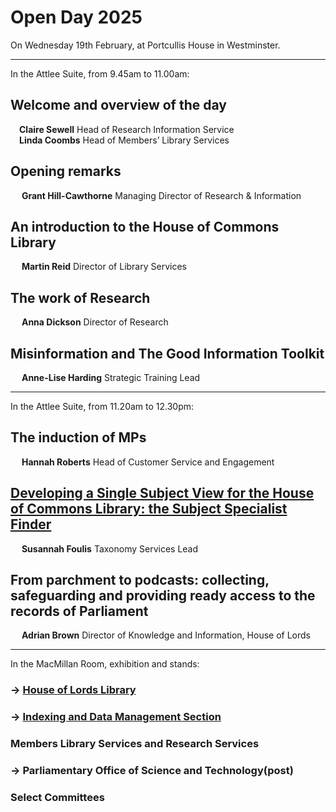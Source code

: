 <h1>
		Open Day 2025
</h1>

On Wednesday 19th February, at Portcullis House in Westminster.

---

In the Attlee Suite, from 9.45am to 11.00am:

## Welcome and overview of the day
&emsp;**Claire Sewell** Head of Research Information Service<br>
&emsp;**Linda Coombs** Head of Members’ Library Services

## Opening remarks
&emsp; **Grant Hill-Cawthorne** Managing Director of Research & Information

## An introduction to the House of Commons Library
&emsp; **Martin Reid** Director of Library Services

## The work of Research
&emsp; **Anna Dickson** Director of Research

## Misinformation and The Good Information Toolkit
&emsp; **Anne-Lise Harding** Strategic Training Lead

---

In the Attlee Suite, from 11.20am to 12.30pm:

## The induction of MPs
&emsp; **Hannah Roberts** Head of Customer Service and Engagement

## [Developing a Single Subject View for the House of Commons Library: the Subject Specialist Finder](https://docs.google.com/presentation/d/1fslRTkJYk6eCkgV8EkCS7b5j2R5BEgpWqlJqC-RQwwY/edit?usp=sharing) 
&emsp; **Susannah Foulis** Taxonomy Services Lead

## From parchment to podcasts: collecting, safeguarding and providing ready access to the records of Parliament
&emsp; **Adrian Brown** Director of Knowledge and Information, House of Lords

---
		
In the MacMillan Room, exhibition and stands:

### &rarr; [House of Lords Library](hllibrary)

### &rarr; [Indexing and Data Management Section](idms)

### Members Library Services and Research Services

### &rarr; Parliamentary Office of Science and Technology(post)

### Select Committees


